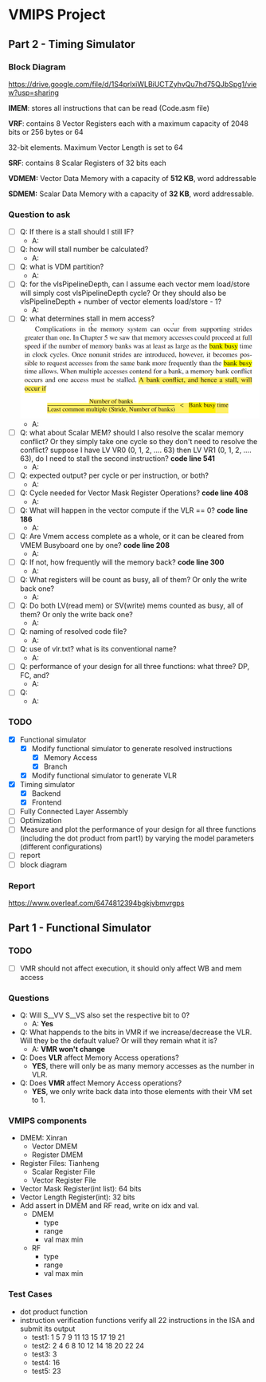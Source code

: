 # VMIPS Project

## Part 2 - Timing Simulator

### Block Diagram

https://drive.google.com/file/d/1S4prlxiWLBiUCTZyhvQu7hd75QJbSpg1/view?usp=sharing



**IMEM**: stores all instructions that can be read (Code.asm file)

**VRF**: contains 8 Vector Registers each with a maximum capacity of 2048 bits or 256 bytes or 64

32-bit elements. Maximum Vector Length is set to 64

**SRF**: contains 8 Scalar Registers of 32 bits each

**VDMEM:** Vector Data Memory with a capacity of **512 KB**, word addressable

**SDMEM:** Scalar Data Memory with a capacity of **32 KB**, word addressable.

### Question to ask
- [ ] Q: If there is a stall should I still IF?
  - A: 
- [ ] Q: how will stall number be calculated? 
  - A:
- [ ] Q: what is VDM partition?
  - A:
- [ ] Q: for the vlsPipelineDepth, can I assume each vector mem load/store will simply cost vlsPipelineDepth cycle? Or they should also be vlsPipelineDepth + number of vector elements load/store - 1?
  - A:
- [ ] Q: what determines stall in mem access? ![bank_conflict](readme_pic/WeChat%20Image_20230420232250.png)
  - A:
- [ ] Q: what about Scalar MEM? should I also resolve the scalar memory conflict? Or they simply take one cycle so they don't need to resolve the conflict? suppose I have LV VR0 (0, 1, 2, …. 63) then LV VR1 (0, 1, 2, …. 63), do I need to stall the second instruction? **code line 541**
  - A:
- [ ] Q: expected output? per cycle or per instruction, or both?
  - A:
- [ ] Q: Cycle needed for Vector Mask Register Operations? **code line 408**
  - A:
- [ ] Q: What will happen in the vector compute if the VLR == 0? **code line 186**
  - A:
- [ ] Q: Are Vmem access complete as a whole, or it can be cleared from VMEM Busyboard one by one? **code line 208**
  - A:
- [ ] Q: If not, how frequently will the memory back? **code line 300**
  - A:
- [ ] Q: What registers will be count as busy, all of them? Or only the write back one?
  - A:
- [ ] Q: Do both LV(read mem) or SV(write) mems counted as busy, all of them? Or only the write back one?
  - A:
- [ ] Q: naming of resolved code file?
  - A:
- [ ] Q: use of vlr.txt? what is its conventional name?
  - A:
- [ ] Q: performance of your design for all three functions: what three? DP, FC, and?
  - A:
- [ ] Q:
  - A:

### TODO
- [x] Functional simulator
  - [x] Modify functional simulator to generate resolved instructions
    - [x] Memory Access
    - [x] Branch
  - [x] Modify functional simulator to generate VLR
- [x] Timing simulator
  - [x] Backend
  - [x] Frontend
- [ ] Fully Connected Layer Assembly
- [ ] Optimization
- [ ] Measure and plot the performance of your design for all three functions (including the dot product from part1) by varying the model parameters (different configurations)
- [ ] report
- [ ] block diagram

### Report

https://www.overleaf.com/6474812394bgkjvbmvrgps









## Part 1 - Functional Simulator

### TODO

- [ ] VMR should not affect execution, it should only affect WB and mem access

### Questions

- Q: Will S__VV S__VS also set the respective bit to 0?
  - A: **Yes**
- Q: What happends to the bits in VMR if we increase/decrease the VLR. Will they be the default value? Or will they remain what it is?
  - A: **VMR won't change**
- Q: Does **VLR** affect Memory Access operations?
  - **YES**, there will only be as many memory accesses as the number in VLR.
- Q: Does **VMR** affect Memory Access operations?
  - **YES**, we only write back data into those elements with their VM set to 1.

### VMIPS components

- DMEM: Xinran
  - Vector DMEM
  - Register DMEM
- Register Files: Tianheng
  - Scalar Register File
  - Vector Register File
- Vector Mask Register(int list): 64 bits
- Vector Length Register(int): 32 bits
- Add assert in DMEM and RF read, write on idx and val.
  - DMEM
    - type
    - range
    - val max min
  - RF
    - type
    - range
    - val max min

### Test Cases

- dot product function
- instruction verification functions
  verify all 22 instructions in the ISA and submit its output
  - test1:
    1 5 7 9 11 13 15 17 19 21
  - test2:
    2 4 6 8 10 12 14 18 20 22 24
  - test3:
    3
  - test4:
    16
  - test5:
    23
